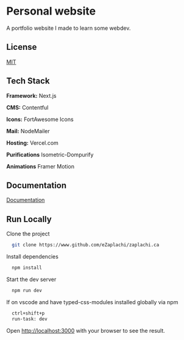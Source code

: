 # Personal website

A portfolio website I made to learn some webdev.

## License

[MIT](https://choosealicense.com/licenses/mit/)

## Tech Stack

**Framework:** Next.js

**CMS:** Contentful

**Icons:** FortAwesome Icons

**Mail:** NodeMailer

**Hosting:** Vercel.com

**Purifications** Isometric-Dompurify

**Animations** Framer Motion

## Documentation

[Documentation](https://www.zaplachi.ca/projects)

## Run Locally

Clone the project

```bash
  git clone https://www.github.com/eZaplachi/zaplachi.ca
```

Install dependencies

```bash
  npm install
```

Start the dev server

```bash
  npm run dev
```

If on vscode and have typed-css-modules installed globally via npm

```bash
  ctrl+shift+p
  run-task: dev
```

Open [http://localhost:3000](http://localhost:3000) with your browser to see the result.

